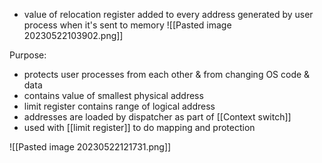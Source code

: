 - value of relocation register added to every address generated by user process when it's sent to memory
![[Pasted image 20230522103902.png]]

Purpose:
- protects user processes from each other & from changing OS code & data
- contains value of smallest physical address
- limit register contains range of logical address
- addresses are loaded by dispatcher as part of [[Context switch]]
- used with [[limit register]] to do mapping and protection

![[Pasted image 20230522121731.png]]

